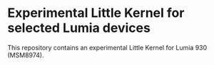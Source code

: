 # Experimental Little Kernel for selected Lumia devices

This repository contains an experimental Little Kernel for Lumia 930 (MSM8974).